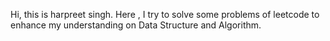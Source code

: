 Hi, this is harpreet singh.
Here , I try to solve some problems of leetcode  to enhance my understanding on Data Structure and Algorithm. 
